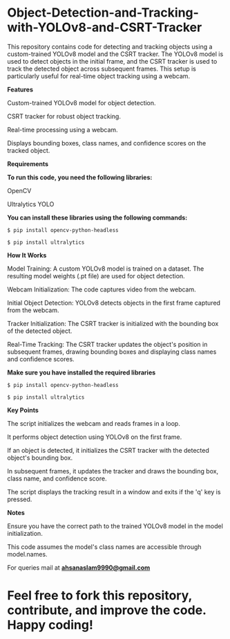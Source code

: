# Object-Detection-and-Tracking-with-YOLOv8-and-CSRT-Tracker

This repository contains code for detecting and tracking objects using a custom-trained YOLOv8 model and the CSRT tracker. The YOLOv8 model is used to detect objects in the initial frame, and the CSRT tracker is used to track the detected object across subsequent frames. This setup is particularly useful for real-time object tracking using a webcam.

**Features**

Custom-trained YOLOv8 model for object detection.

CSRT tracker for robust object tracking.

Real-time processing using a webcam.

Displays bounding boxes, class names, and confidence scores on the tracked object.

**Requirements**

**To run this code, you need the following libraries:**

OpenCV

Ultralytics YOLO

**You can install these libraries using the following commands:**
```
$ pip install opencv-python-headless

$ pip install ultralytics
```

**How It Works**

Model Training: A custom YOLOv8 model is trained on a dataset. The resulting model weights (.pt file) are used for object detection.

Webcam Initialization: The code captures video from the webcam.

Initial Object Detection: YOLOv8 detects objects in the first frame captured from the webcam.

Tracker Initialization: The CSRT tracker is initialized with the bounding box of the detected object.

Real-Time Tracking: The CSRT tracker updates the object's position in subsequent frames, drawing bounding boxes and displaying class names and confidence scores.

**Make sure you have installed the required libraries**

```
$ pip install opencv-python-headless

$ pip install ultralytics
```

**Key Points**

The script initializes the webcam and reads frames in a loop.

It performs object detection using YOLOv8 on the first frame.

If an object is detected, it initializes the CSRT tracker with the detected object's bounding box.

In subsequent frames, it updates the tracker and draws the bounding box, class name, and confidence score.

The script displays the tracking result in a window and exits if the 'q' key is pressed.

**Notes**

Ensure you have the correct path to the trained YOLOv8 model in the model initialization.

This code assumes the model's class names are accessible through model.names.

For queries mail at **ahsanaslam9990@gmail.com**

# Feel free to fork this repository, contribute, and improve the code. Happy coding!
